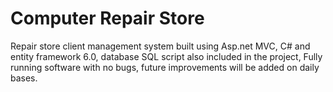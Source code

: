 # Computer Repair Store

Repair store client management system built using Asp.net MVC, C# and entity framework 6.0, database SQL script also included in the project, Fully running software with no bugs, future improvements will be added on daily bases.
